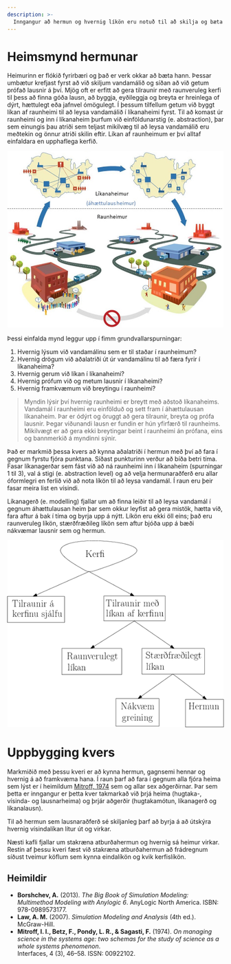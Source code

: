 ```yaml
---
description: >-
  Inngangur að hermun og hvernig líkön eru notuð til að skilja og bæta flókin kerfi.
---
```


# Heimsmynd hermunar

Heimurinn er flókið fyrirbæri og það er verk okkar að bæta hann. Þessar umbætur krefjast fyrst að
við skiljum vandamálið og síðan að við getum prófað lausnir á því. Mjög oft er erfitt að gera
tilraunir með raunveruleg kerfi til þess að finna góða lausn, að byggja, eyðileggja og breyta er
hreinlega of dýrt, hættulegt eða jafnvel ómögulegt. Í þessum tilfellum getum við byggt líkan af
raunheimi til að leysa vandamálið í líkanaheimi fyrst. Til að komast úr raunheimi og inn í
líkanaheim þurfum við einföldunarstig (e. abstraction), þar sem einungis þau atriði sem teljast
mikilvæg til að leysa vandamálið eru meðtekin og önnur atriði skilin eftir. Líkan af raunheimum er
því alltaf einfaldara en upphaflega kerfið.

![Raunheimur og líkanaheimur - þýðing höfundar úr [Borshchev, 2013](#heimildir)](figs/Likanaheimur-raunheimur.jpg)

Þessi einfalda mynd leggur upp í fimm grundvallarspurningar:

1. Hvernig lýsum við vandamálinu sem er til staðar í raunheimum?
2. Hvernig drögum við aðalatriði út úr vandamálinu til að færa fyrir í líkanaheima?
3. Hvernig gerum við líkan í líkanaheimi?
4. Hvernig prófum við og metum lausnir í líkanaheimi?
5. Hvernig framkvæmum við breytingu í raunheimi?

> Myndin lýsir því hvernig raunheimi er breytt með aðstoð líkanaheims. Vandamál í raunheimi eru
> einfölduð og sett fram í áhættulausan líkanaheim. Þar er ódýrt og öruggt að gera tilraunir, breyta
> og prófa lausnir. Þegar viðunandi lausn er fundin er hún yfirfærð til raunheims. Mikilvægt er að
> gera ekki breytingar beint í raunheimi án prófana, eins og bannmerkið á myndinni sýnir.

Það er markmið þessa kvers að kynna aðalatriði í hermun með því að fara í gegnum fyrstu fjóra
punktana. Síðast punkturinn verður að bíða betri tíma. Fasar líkanagerðar sem fást við að ná
raunheimi inn í líkanaheim (spurningar 1 til 3), val á stigi (e. abstraction level) og að velja
hermunaraðferð eru allar óformlegri en ferlið við að nota líkön til að leysa vandamál. Í raun eru
þeir fasar meira list en vísindi.

Líkanagerð (e. modelling) fjallar um að finna leiðir til að leysa vandamál í gegnum áhættulausan
heim þar sem okkur leyfist að gera mistök, hætta við, fara aftur á bak í tíma og byrja upp á nýtt.
Líkön eru ekki öll eins; það eru raunveruleg líkön, stærðfræðileg líkön sem aftur bjóða upp á bæði
nákvæmar lausnir sem og hermun.

![Tilraunir á kerfi: kerfið sjálft vs. líkan - þýðing höfundar úr [Law, 2007](#heimildir)](figs/study_system.png)

# Uppbygging kvers

Markmiðið með þessu kveri er að kynna hermun, gagnsemi hennar og hvernig á að framkvæma hana. Í raun
þarf að fara í gegnum alla fjóra heima sem lýst er í heimildum [Mitroff, 1974](#heimildir) sem og 
allar sex aðgerðirnar. Þar sem þetta er inngangur er þetta kver takmarkað við þrjá heima (hugtaka-,
vísinda- og lausnarheima) og þrjár aðgerðir (hugtakamótun, líkanagerð og líkanalausn).

Til að hermun sem lausnaraðferð sé skiljanleg þarf að byrja á að útskýra hvernig vísindalíkan lítur
út og virkar.

Næsti kafli fjallar um stakræna atburðahermun og hvernig sá heimur virkar. Restin af þessu kveri
fæst við stakræna atburðahermun að frádregnum síðust tveimur köflum sem kynna eindalíkön og kvik
kerfislíkön.

## Heimildir
- **Borshchev, A.** (2013). *The Big Book of Simulation Modeling: Multimethod Modeling with Anylogic 6*. AnyLogic North America. ISBN: 978-0989573177.
- **Law, A. M.** (2007). *Simulation Modeling and Analysis* (4th ed.). McGraw-Hill.
- **Mitroff, I. I., Betz, F., Pondy, L. R., & Sagasti, F.** (1974). *On managing science in the 
  systems age: two schemas for the study of science as a whole systems phenomenon*.                
  Interfaces, 4 (3), 46–58. ISSN: 00922102.
